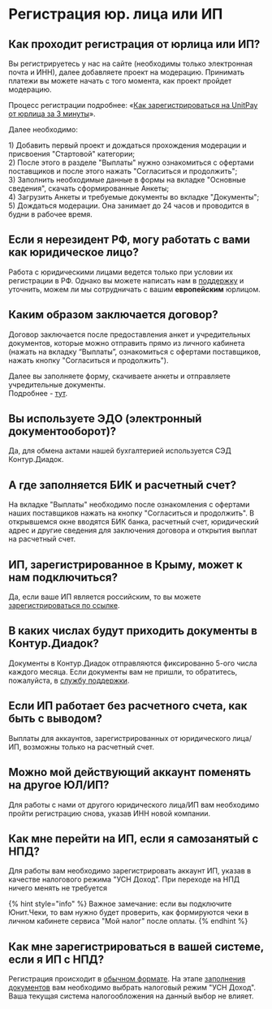 # Регистрация юр. лица или ИП

## **Как проходит регистрация от юрлица или ИП?**

Вы регистрируетесь у нас на сайте \(необходимы только электронная почта и ИНН\), далее добавляете проект на модерацию. Принимать платежи вы можете начать с того момента, как проект пройдет модерацию. 

Процесс регистрации подробнее: «[Как зарегистрироваться на UnitPay от юрлица за 3 минуты](https://bit.ly/2UlppZ0)».

Далее необходимо:

1\) Добавить первый проект и дождаться прохождения модерации и присвоения "Стартовой" категории;   
2\) После этого в разделе "Выплаты" нужно ознакомиться с офертами поставщиков и после этого нажать "Согласиться и продолжить";  
3\) Заполнить необходимые данные в формы на вкладке "Основные сведения", скачать сформированные Анкеты;  
4\) Загрузить Анкеты и требуемые документы во вкладке "Документы";  
5\) Дождаться модерации. Она занимает до 24 часов и проводится в будни в рабочее время.

## **Если я нерезидент РФ, могу работать с вами как юридическое лицо?**

Работа с юридическими лицами ведется только при условии их регистрации в РФ. Однако вы можете написать нам в [поддержку](https://help.unitpay.ru/support) и уточнить, можем ли мы сотрудничать с вашим **европейским** юрлицом.

## **Каким образом заключается договор?**

Договор заключается после предоставления анкет и учредительных документов, которые можно отправить прямо из личного кабинета \(нажать на вкладку “Выплаты”, ознакомиться с офертами поставщиков, нажать кнопку "Согласиться и продолжить"\). 

Далее вы заполняете форму, скачиваете анкеты и отправляете учредительные документы.  
Подробнее - [тут](https://help.unitpay.ru/unitpay-management/instrukciya-po-interfeisu#vyplaty).

## **Вы используете ЭДО \(электронный документооборот\)?**

Да, для обмена актами нашей бухгалтерией используется СЭД Контур.Диадок.

## А где заполняется БИК и расчетный счет?

На вкладке "Выплаты" необходимо после ознакомления с офертами наших поставщиков нажать на кнопку "Согласиться и продолжить". В открывшемся окне вводятся БИК банка, расчетный счет, юридический адрес и другие сведения для заключения договора и открытия выплат на расчетный счет.

## **ИП, зарегистрированное в Крыму, может к нам подключиться?**

Да, если ваше ИП является российским, то вы можете [зарегистрироваться по ссылке](https://unitpay.ru/signup/legal).

## В каких числах будут приходить документы в Контур.Диадок?

Документы в Контур.Диадок отправляются фиксированно 5-ого числа каждого месяца. Если документы вам не пришли, то обратитесь, пожалуйста, в [службу поддержки](https://help.unitpay.ru/support).

## Если ИП работает без расчетного счета, как быть с выводом?

Выплаты для аккаунтов, зарегистрированных от юридического лица/ИП, возможны только на расчетный счет.

## Можно мой действующий аккаунт поменять на другое ЮЛ/ИП?

Для работы с нами от другого юридического лица/ИП вам необходимо пройти регистрацию снова, указав ИНН новой компании.

## Как мне перейти на ИП, если я самозанятый с НПД?

Для работы вам необходимо зарегистрировать аккаунт ИП, указав в качестве налогового режима "УСН Доход". При переходе на НПД ничего менять не требуется

{% hint style="info" %}
Важное замечание: если вы подключите Юнит.Чеки, то вам нужно будет проверить, как формируются чеки в личном кабинете сервиса "Мой налог" после оплаты. 
{% endhint %}

## Как мне зарегистрироваться в вашей системе, если я ИП с НПД?

Регистрация происходит в [обычном формате](https://help.unitpay.ru/first_steps/registration). На этапе [заполнения документов](https://help.unitpay.ru/unitpay-management/instrukciya-po-interfeisu#vyplaty) вам необходимо выбрать налоговый режим "УСН Доход". Ваша текущая система налогообложения на данный выбор не влияет. 



